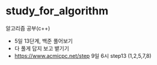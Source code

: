 # study_for_algorithm

알고리즘 공부(c++)
- 5일 13단계, 백준 풀어보기
- 다 풀게 답지 보고 뱉기기
- https://www.acmicpc.net/step 9일 6시 step13 (1,2,5,7,8)
